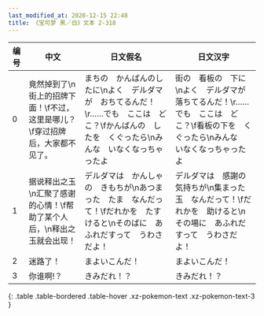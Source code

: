 ```yaml
---
last_modified_at: 2020-12-15 22:48
title: 《宝可梦 黑／白》文本 2-318
---
```

| 编号 | 中文 | 日文假名 | 日文汉字 |
| ---- | ---- | ---- | --- |
| 0 | 竟然掉到了\n街上的招牌下面！\f不过，这里是哪儿？\f穿过招牌后，大家都不见了。 | まちの　かんばんのしたに\nよく　デルダマが　おちてるんだ！\r……でも　ここは　どこ？\fかんばんの　したを　くぐったら\nみんな　いなくなっちゃったよ | 街の　看板の　下に\nよく　デルダマが　落ちてるんだ！\r……でも　ここは　どこ？\f看板の下を　くぐったら\nみんな　いなくなっちゃったよ |
| 1 | 据说释出之玉\n汇聚了感谢的心情！\f帮助了某个人后，\n释出之玉就会出现！ | デルダマは　かんしゃの　きもちが\nあつまった　たま　なんだって！\fだれかを　たすけると\nそのばに　あふれだすって　うわさだよ！ | デルダマは　感謝の気持ちが\n集まった玉　なんだって！\fだれかを　助けると\nその場に　あふれだすって　うわさだよ！ |
| 2 | 迷路了！ | まよいこんだ！ | まよいこんだ！ |
| 3 | 你谁啊!？ | きみだれ！？ | きみだれ！？ |
{: .table .table-bordered .table-hover .xz-pokemon-text .xz-pokemon-text-3 }